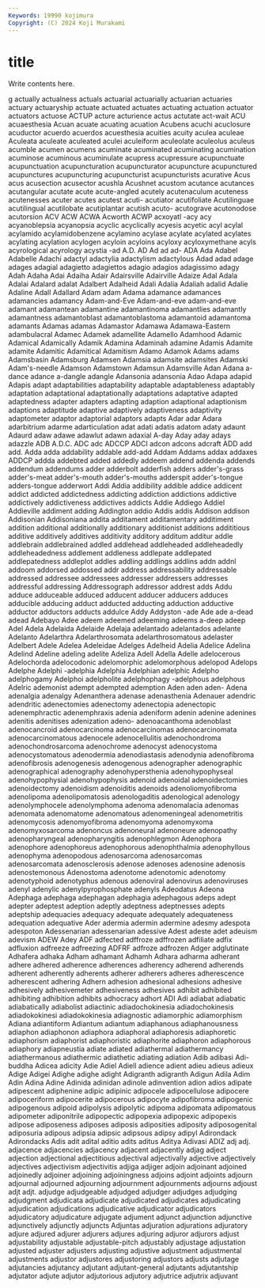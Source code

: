 ```yaml
---
Keywords: 19990 kojimura
Copyright: (C) 2024 Koji Murakami
---
```


# title

Write contents here.



g actually actualness actuals actuarial
actuarially actuarian actuaries actuary actuaryship actuate actuated actuates actuating actuation
actuator actuators actuose ACTUP acture acturience actus actutate act-wait ACU
acuaesthesia Acuan acuate acuating acuation Acubens acuchi acuclosure acuductor acuerdo
acuerdos acuesthesia acuities acuity aculea aculeae Aculeata aculeate aculeated aculei
aculeiform aculeolate aculeolus aculeus acumble acumen acumens acuminate acuminated acuminating
acumination acuminose acuminous acuminulate acupress acupressure acupunctuate acupunctuation acupuncturation acupuncturator
acupuncture acupunctured acupunctures acupuncturing acupuncturist acupuncturists acurative Acus acus acusection
acusector acushla Acushnet acustom acutance acutances acutangular acutate acute acute-angled
acutely acutenaculum acuteness acutenesses acuter acutes acutest acuti- acutiator acutifoliate
Acutilinguae acutilingual acutilobate acutiplantar acutish acuto- acutograve acutonodose acutorsion ACV
ACW ACWA Acworth ACWP acxoyatl -acy acy acyanoblepsia acyanopsia acyclic
acyclically acyesis acyetic acyl acylal acylamido acylamidobenzene acylamino acylase acylate
acylated acylates acylating acylation acylogen acyloin acyloins acyloxy acyloxymethane acyls
acyrological acyrology acystia -ad A.D. AD Ad ad ad- ADA
Ada Adabel Adabelle Adachi adactyl adactylia adactylism adactylous Adad adad
adage adages adagial adagietto adagiettos adagio adagios adagissimo adagy Adah
Adaha Adai Adaiha Adair Adairsville Adairville Adaize Adal Adala Adalai
Adalard adalat Adalbert Adalheid Adali Adalia Adaliah adalid Adalie Adaline
Adall Adallard Adam adam Adama adamance adamances adamancies adamancy Adam-and-Eve
Adam-and-eve adam-and-eve adamant adamantean adamantine adamantinoma adamantlies adamantly adamantness adamantoblast
adamantoblastoma adamantoid adamantoma adamants Adamas adamas Adamastor Adamawa Adamawa-Eastern adambulacral
Adamec Adamek adamellite Adamello Adamhood Adamic Adamical Adamically Adamik Adamina
Adaminah adamine Adamis Adamite adamite Adamitic Adamitical Adamitism Adamo Adamok
Adams adams Adamsbasin Adamsburg Adamsen Adamsia adamsite adamsites Adamski Adam's-needle
Adamson Adamstown Adamsun Adamsville Adan Adana a-dance adance a-dangle adangle
Adansonia adansonia Adao Adapa adapid Adapis adapt adaptabilities adaptability adaptable
adaptableness adaptably adaptation adaptational adaptationally adaptations adaptative adapted adaptedness adapter
adapters adapting adaption adaptional adaptionism adaptions adaptitude adaptive adaptively adaptiveness
adaptivity adaptometer adaptor adaptorial adaptors adapts Adar adar Adara adarbitrium
adarme adarticulation adat adati adatis adatom adaty adaunt Adaurd adaw
adawe adawlut adawn adaxial A-day Aday aday adays adazzle ADB
A.D.C. ADC adc ADCCP ADCI adcon adcons adcraft ADD add
add. Adda adda addability addable add-add Addam Addams addax addaxes
ADDCP addda addebted added addedly addeem addend addenda addends addendum
addendums adder adderbolt adderfish adders adder's-grass adder's-meat adder's-mouth adder's-mouths adderspit
adder's-tongue adders-tongue adderwort Addi Addia addibility addible addice addicent addict
addicted addictedness addicting addiction addictions addictive addictively addictiveness addictives addicts
Addie Addiego Addiel Addieville addiment adding Addington addio Addis addis
Addison addison Addisonian Addisoniana addita additament additamentary additiment addition additional
additionally additionary additionist additions addititious additive additively additives additivity additory
additum additur addle addlebrain addlebrained addled addlehead addleheaded addleheadedly addleheadedness
addlement addleness addlepate addlepated addlepatedness addleplot addles addling addlings addlins
addn addnl addoom addorsed addossed addr address addressability addressable addressed
addressee addressees addresser addressers addresses addressful addressing Addressograph addressor addrest
adds Addu adduce adduceable adduced adducent adducer adducers adduces adducible
adducing adduct adducted adducting adduction adductive adductor adductors adducts addulce
Addy Addyston -ade Ade ade a-dead adead Adebayo Adee adeem
adeemed adeeming adeems a-deep adeep Adel Adela Adelaida Adelaide Adelaja
adelantado adelantados adelante Adelanto Adelarthra Adelarthrosomata adelarthrosomatous adelaster Adelbert Adele
Adelea Adeleidae Adelges Adelheid Adelia Adelice Adelina Adelind Adeline adeling
adelite Adeliza Adell Adella Adelle adelocerous Adelochorda adelocodonic adelomorphic adelomorphous
adelopod Adelops Adelphe Adelphi -adelphia Adelphia Adelphian adelphic Adelpho adelphogamy
Adelphoi adelpholite adelphophagy -adelphous adelphous Adelric ademonist adempt adempted ademption
Aden aden aden- Adena adenalgia adenalgy Adenanthera adenase adenasthenia Adenauer
adendric adendritic adenectomies adenectomy adenectopia adenectopic adenemphractic adenemphraxis adenia adeniform
adenin adenine adenines adenitis adenitises adenization adeno- adenoacanthoma adenoblast adenocancroid
adenocarcinoma adenocarcinomas adenocarcinomata adenocarcinomatous adenocele adenocellulitis adenochondroma adenochondrosarcoma adenochrome adenocyst
adenocystoma adenocystomatous adenodermia adenodiastasis adenodynia adenofibroma adenofibrosis adenogenesis adenogenous adenographer
adenographic adenographical adenography adenohypersthenia adenohypophyseal adenohypophysial adenohypophysis adenoid adenoidal adenoidectomies
adenoidectomy adenoidism adenoiditis adenoids adenoliomyofibroma adenolipoma adenolipomatosis adenologaditis adenological adenology
adenolymphocele adenolymphoma adenoma adenomalacia adenomas adenomata adenomatome adenomatous adenomeningeal adenometritis
adenomycosis adenomyofibroma adenomyoma adenomyxoma adenomyxosarcoma adenoncus adenoneural adenoneure adenopathy adenopharyngeal
adenopharyngitis adenophlegmon Adenophora adenophore adenophoreus adenophorous adenophthalmia adenophyllous adenophyma adenopodous
adenosarcoma adenosarcomas adenosarcomata adenosclerosis adenose adenoses adenosine adenosis adenostemonous Adenostoma
adenotome adenotomic adenotomy adenotyphoid adenotyphus adenous adenoviral adenovirus adenoviruses adenyl
adenylic adenylpyrophosphate adenyls Adeodatus Adeona Adephaga adephaga adephagan adephagia adephagous
adeps adept adepter adeptest adeption adeptly adeptness adeptnesses adepts adeptship
adequacies adequacy adequate adequately adequateness adequation adequative Ader adermia adermin
adermine adesmy adespota adespoton Adessenarian adessenarian adessive Adest adeste adet
adeuism adevism ADEW Adey ADF adfected adffroze adffrozen adfiliate adfix
adfluxion adfreeze adfreezing ADFRF adfroze adfrozen Adger adglutinate Adhafera adhaka
Adham adhamant Adhamh Adhara adharma adherant adhere adhered adherence adherences
adherency adherend adherends adherent adherently adherents adherer adherers adheres adherescence
adherescent adhering Adhern adhesion adhesional adhesions adhesive adhesively adhesivemeter adhesiveness
adhesives adhibit adhibited adhibiting adhibition adhibits adhocracy adhort ADI Adi
adiabat adiabatic adiabatically adiabolist adiactinic adiadochokinesia adiadochokinesis adiadokokinesi adiadokokinesia adiagnostic
adiamorphic adiamorphism Adiana adiantiform Adiantum adiantum adiaphanous adiaphanousness adiaphon adiaphonon
adiaphora adiaphoral adiaphoresis adiaphoretic adiaphorism adiaphorist adiaphoristic adiaphorite adiaphoron adiaphorous
adiaphory adiapneustia adiate adiated adiathermal adiathermancy adiathermanous adiathermic adiathetic adiating
adiation Adib adibasi Adi-buddha Adicea adicity Adie Adiel Adiell adience
adient adieu adieus adieux Adige Adigei Adighe adighe adight Adigranth
adigranth Adigun Adila Adim Adin Adina Adine Adinida adinidan adinole
adinvention adion adios adipate adipescent adiphenine adipic adipinic adipocele adipocellulose
adipocere adipoceriform adipocerite adipocerous adipocyte adipofibroma adipogenic adipogenous adipoid adipolysis
adipolytic adipoma adipomata adipomatous adipometer adiponitrile adipopectic adipopexia adipopexic adipopexis
adipose adiposeness adiposes adiposis adiposities adiposity adiposogenital adiposuria adipous adipsia
adipsic adipsous adipsy adipyl Adirondack Adirondacks Adis adit adital aditio
adits aditus Aditya Adivasi ADIZ adj adj. adjacence adjacencies adjacency
adjacent adjacently adjag adject adjection adjectional adjectitious adjectival adjectivally adjective
adjectively adjectives adjectivism adjectivitis adjiga adjiger adjoin adjoinant adjoined adjoinedly
adjoiner adjoining adjoiningness adjoins adjoint adjoints adjourn adjournal adjourned adjourning
adjournment adjournments adjourns adjoust adjt adjt. adjudge adjudgeable adjudged adjudger
adjudges adjudging adjudgment adjudicata adjudicate adjudicated adjudicates adjudicating adjudication adjudications
adjudicative adjudicator adjudicators adjudicatory adjudicature adjugate adjument adjunct adjunction adjunctive
adjunctively adjunctly adjuncts Adjuntas adjuration adjurations adjuratory adjure adjured adjurer
adjurers adjures adjuring adjuror adjurors adjust adjustability adjustable adjustable-pitch adjustably
adjustage adjustation adjusted adjuster adjusters adjusting adjustive adjustment adjustmental adjustments
adjustor adjustores adjustoring adjustors adjusts adjutage adjutancies adjutancy adjutant adjutant-general
adjutants adjutantship adjutator adjute adjutor adjutorious adjutory adjutrice adjutrix adjuvant
